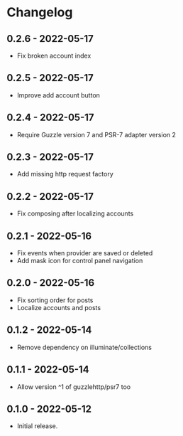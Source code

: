 # Changelog

## 0.2.6 - 2022-05-17

* Fix broken account index

## 0.2.5 - 2022-05-17

* Improve add account button

## 0.2.4 - 2022-05-17

* Require Guzzle version 7 and PSR-7 adapter version 2

## 0.2.3 - 2022-05-17

* Add missing http request factory

## 0.2.2 - 2022-05-17

* Fix composing after localizing accounts

## 0.2.1 - 2022-05-16

* Fix events when provider are saved or deleted
* Add mask icon for control panel navigation

## 0.2.0 - 2022-05-16

* Fix sorting order for posts
* Localize accounts and posts

## 0.1.2 - 2022-05-14

* Remove dependency on illuminate/collections

## 0.1.1 - 2022-05-14

* Allow version ^1 of guzzlehttp/psr7 too

## 0.1.0 - 2022-05-12

* Initial release.
